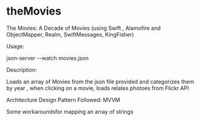 # theMovies
The Movies: A Decade of Movies (using Swift , Alamofire and ObjectMapper, Realm, SwiftMessages, KingFisher) 

Usage:

json-server --watch movies.json

Description:

Loads an array of Movies from the json file provided and categorizes them by year , when clicking on a movie, 
loads relates photoes from Flickr API

Architecture Design Pattern Followed: MVVM

Some workaroundsfor mapping an array of strings
